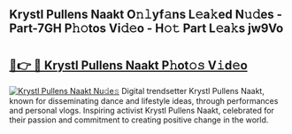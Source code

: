 ## Krystl Pullens Naakt O𝚗𝚕yf𝚊ns L𝚎a𝚔ed N𝚞𝚍es - Part-7GH P𝚑𝚘tos Vi𝚍𝚎o - H𝚘𝚝 Part L𝚎a𝚔s jw9Vo

# <h2><a href="http://kf2v4b.oniu.top/?m=Krystl+Pullens+Naakt">🔗👉 🔴 Krystl Pullens Naakt P𝚑ot𝚘𝚜 V𝚒d𝚎o</a></h2>

[![Krystl Pullens Naakt Nu𝚍e𝚜](https://i.imgur.com/0qMVB7G.gif)](http://kf2v4b.oniu.top/?m=Krystl+Pullens+Naakt)
Digital trendsetter Krystl Pullens Naakt, known for disseminating dance and lifestyle ideas, through performances and personal vlogs. Inspiring activist Krystl Pullens Naakt, celebrated for their passion and commitment to creating positive change in the world.  
